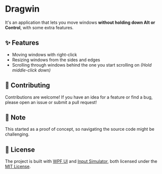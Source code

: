 # Dragwin
It's an application that lets you move windows **without holding down Alt or Control**, with some extra features.
## ✨ Features

- Moving windows with right-click
- Resizing windows from the sides and edges
- Scrolling through windows behind the one you start scrolling on _(Hold middle-click down)_

## 🤝 Contributing
Contributions are welcome! If you have an idea for a feature or find a bug, please open an issue or submit a pull request!

## 📝 Note
This started as a proof of concept, so navigating the source code might be challenging.

## 📜 License

The project is built with [WPF UI](https://github.com/lepoco/wpfui) and [Input Simulator](https://github.com/michaelnoonan/inputsimulator), both licensed under the [MIT License](https://github.com/lepoco/wpfui/blob/main/LICENSE).
